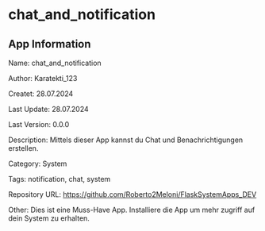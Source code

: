 # chat_and_notification

## App Information

Name: chat_and_notification

Author: Karatekti_123

Createt: 28.07.2024

Last Update: 28.07.2024

Last Version: 0.0.0

Description: Mittels dieser App kannst du Chat und Benachrichtigungen erstellen.

Category: System

Tags: notification, chat, system

Repository URL: https://github.com/Roberto2Meloni/FlaskSystemApps_DEV

Other: Dies ist eine Muss-Have App. Installiere die App um mehr zugriff auf dein System zu erhalten.
